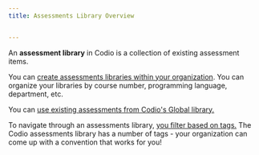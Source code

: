 ```yaml
---
title: Assessments Library Overview


---
```

An **assessment library** in Codio is a collection of existing assessment items.

You can [create assessments libraries within your organization](/dashboard/create/createlibrary). You can organize your libraries by course number, programming language, department, etc.

You can [use existing assessments from Codio's Global library.](/content/authoring/assessments-library/global-assessments-library)

To navigate through an assessments library, [you filter based on tags.](/content/authoring/assessments-library/filters-queries) The Codio assessments library has a number of tags - your organization can come up with a convention that works for you!

